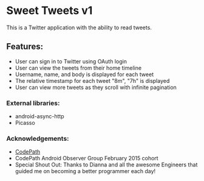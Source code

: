 # Sweet Tweets v1

This is a Twitter application with the ability to read tweets.

## Features:

- User can sign in to Twitter using OAuth login
- User can view the tweets from their home timeline
- Username, name, and body is displayed for each tweet
- The relative timestamp for each tweet "8m", "7h" is displayed
- User can view more tweets as they scroll with infinite pagination


### External libraries: 

- android-async-http
- Picasso

### Acknowledgements:

- <a href="http://www.codepath.com">CodePath</a>
- CodePath Android Observer Group February 2015 cohort 
- Special Shout Out: Thanks to Dianna and all the awesome Engineers that guided me on becoming a better programmer each day!



